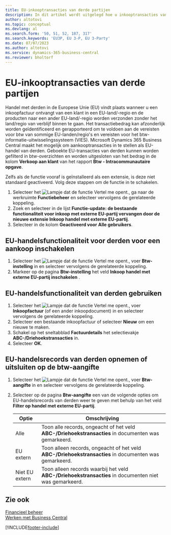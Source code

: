 ```yaml
---
title: EU-inkooptransacties van derde partijen
description: In dit artikel wordt uitgelegd hoe u inkooptransacties van derden in de Europese Unie (EU) instelt en gebruikt.
author: altotovi
ms.topic: conceptual
ms.devlang: al
ms.search.form: '50, 51, 52, 187, 317'
ms.search.keywords: 'EU3P, EU 3-P, EU 3-Party'
ms.date: 07/07/2023
ms.author: altotovi
ms.service: dynamics-365-business-central
ms.reviewer: bholtorf
---
```


# EU-inkooptransacties van derde partijen

Handel met derden in de Europese Unie (EU) vindt plaats wanneer u een inkoopfactuur ontvangt van een klant in een EU-land/-regio en de producten naar een ander EU-land/-regio worden verzonden zonder het land/regio van verblijf binnen te gaan. Het transactiebedrag kan afzonderlijk worden geïdentificeerd en gerapporteerd om te voldoen aan de vereisten voor btw van sommige EU-landen/regio's en vereisten voor het btw-informatie-uitwisselingssysteem (VIES). Microsoft Dynamics 365 Business Central maakt het mogelijk om aankooptransacties in te stellen als EU-handel van derden. Geboekte EU-transacties van derden kunnen worden gefilterd in btw-overzichten en worden uitgesloten van het bedrag in de kolom **Verkoop aan klant** van het rapport **Btw - Intracommunautaire opgave**.

Zelfs als de functie vooraf is geïnstalleerd als een extensie, is deze niet standaard geactiveerd. Volg deze stappen om de functie in te schakelen.

1. Selecteer het ![Lampje dat de functie Vertel me opent.](media/ui-search/search_small.png "Vertel me wat u wilt doen"), ga naar de werkruimte **Functiebeheer** en selecteer vervolgens de gerelateerde koppeling.
2. Zoek en selecteer in de lijst **Functie-update: de bestaande functionaliteit voor inkoop met externe EU-partij vervangen door de nieuwe extensie Inkoop handel met externe EU-partij**.
3. Selecteer in de kolom **Geactiveerd voor** **Alle gebruikers**.

## EU-handelsfunctionaliteit voor derden voor een aankoop inschakelen

1. Selecteer het ![Lampje dat de functie Vertel me opent.](media/ui-search/search_small.png "Vertel me wat u wilt doen"), voer **Btw-instelling** in en selecteer vervolgens de gerelateerde koppeling.
2. Markeer op de pagina **Btw-instelling** het veld **Inkoop handel met externe EU-partij inschakelen** .

## EU-handelsfunctionaliteit van derden gebruiken

1. Selecteer het ![Lampje dat de functie Vertel me opent.](media/ui-search/search_small.png "Vertel me wat u wilt doen"), voer **Inkoopfactuur** (of een ander inkoopdocument) in en selecteer vervolgens de gerelateerde koppeling.
2. Selecteer een bestaande inkoopfactuur of selecteer **Nieuw** om een ​​nieuwe te maken.
3. Schakel op het sneltabblad **Factuurdetails** het selectievakje **ABC-/Driehoekstransacties** in.
4. Selecteer **OK**.

## EU-handelsrecords van derden opnemen of uitsluiten op de btw-aangifte

1. Selecteer het ![Lampje dat de functie Vertel me opent.](media/ui-search/search_small.png "Vertel me wat u wilt doen"), voer **Btw-aangifte** in en selecteer vervolgens de gerelateerde koppeling.
2. Selecteer op de pagina **Btw-aangifte** een van de volgende opties om EU-handelsrecords van derden weer te geven met behulp van het veld **Filter op handel met externe EU-partij**.

    | Optie | Omschrijving |
    |--------|-------------|
    | Alle | Toon alle records, ongeacht of het veld **ABC-/Driehoekstransacties** in documenten was gemarkeerd. |
    | EU extern | Toon alleen records, ongeacht of het veld **ABC-/Driehoekstransacties** in documenten was gemarkeerd. |
    | Niet EU extern | Toon alleen records waarbij het veld **ABC-/Driehoekstransacties** in documenten niet was gemarkeerd. |


## Zie ook
[Financieel beheer](finance.md)  
[Werken met Business Central](ui-work-product.md)

[!INCLUDE[footer-include](includes/footer-banner.md)]
